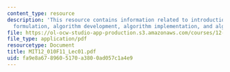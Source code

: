 ```yaml
---
content_type: resource
description: 'This resource contains information related to introduction: problem
  formulation, algorithm development, algorithm implementation, and algorithm verification.'
file: https://ol-ocw-studio-app-production.s3.amazonaws.com/courses/12-010-computational-methods-of-scientific-programming-fall-2011/fa9e8a6789605170a3800ad057c1a4e9_MIT12_010F11_Lec01.pdf
file_type: application/pdf
resourcetype: Document
title: MIT12_010F11_Lec01.pdf
uid: fa9e8a67-8960-5170-a380-0ad057c1a4e9
---
```

